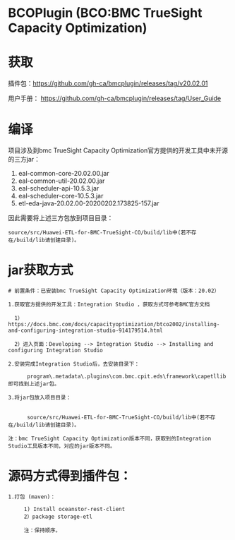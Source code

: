 # BCOPlugin (BCO:BMC TrueSight Capacity Optimization)

# 获取

插件包：https://github.com/gh-ca/bmcplugin/releases/tag/v20.02.01

用户手册： https://github.com/gh-ca/bmcplugin/releases/tag/User_Guide

# 编译

项目涉及到bmc TrueSight Capacity Optimization官方提供的开发工具中未开源的三方jar：

 1. eal-common-core-20.02.00.jar
 2. eal-common-util-20.02.00.jar
 3. eal-scheduler-api-10.5.3.jar
 4. eal-scheduler-core-10.5.3.jar
 5. etl-eda-java-20.02.00-20200202.173825-157.jar

因此需要将上述三方包放到项目目录：
    
    source/src/Huawei-ETL-for-BMC-TrueSight-CO/build/lib中(若不存在/build/lib请创建目录)。

# jar获取方式
  
  
    # 前置条件：已安装bmc TrueSight Capacity Optimization环境（版本：20.02）

    1.获取官方提供的开发工具：Integration Studio ，获取方式可参考BMC官方文档

      1）https://docs.bmc.com/docs/capacityoptimization/btco2002/installing-and-configuring-integration-studio-914179514.html
      
      2）进入页面：Developing --> Integration Studio --> Installing and configuring Integration Studio 

    2.安装完成Integration Studio后，去安装目录下：
    
          program\.metadata\.plugins\com.bmc.cpit.eds\framework\capetllib即可找到上述jar包。

    3.将jar包放入项目目录：
    

          source/src/Huawei-ETL-for-BMC-TrueSight-CO/build/lib中(若不存在/build/lib请创建目录)。
          
    注：bmc TrueSight Capacity Optimization版本不同，获取到的Integration Studio工具版本不同，对应的jar版本不同。
          
          
# 源码方式得到插件包：
          
    1.打包 (maven)：
    
         1) Install oceanstor-rest-client 
         2）package storage-etl
         
         注：保持顺序。

    
   
  

